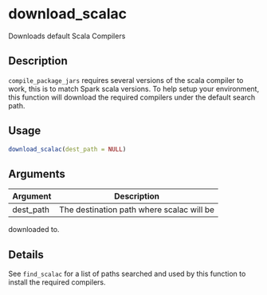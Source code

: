 # download_scalac


Downloads default Scala Compilers




## Description

``compile_package_jars`` requires several versions of the
scala compiler to work, this is to match Spark scala versions.
To help setup your environment, this function will download the
required compilers under the default search path.





## Usage
```r
download_scalac(dest_path = NULL)
```




## Arguments


Argument      |Description
------------- |----------------
dest_path | The destination path where scalac will be
downloaded to.




## Details

See ``find_scalac`` for a list of paths searched and used by
this function to install the required compilers.






